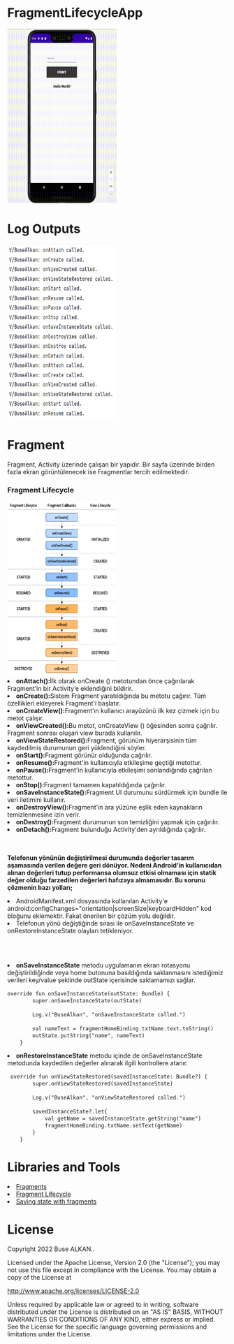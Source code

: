 # FragmentLifecycleApp
<img  height="400" width="250" src="https://raw.githubusercontent.com/busealkan/PatikaFMSS/main/buse_alkan_odev3/buse_alkan_odev3_lifecycle/screens/lifecycle.gif"/>

# Log Outputs
<img  height="400" width="250" src="https://raw.githubusercontent.com/busealkan/PatikaFMSS/main/buse_alkan_odev3/buse_alkan_odev3_lifecycle/screens/lifecycleLog.png"/>

# Fragment
<p>Fragment, Activity üzerinde çalışan bir yapıdır. Bir sayfa üzerinde birden fazla ekran görüntülenecek ise Fragmentlar tercih edilmektedir.
  
<br/>
  
<h3>Fragment Lifecycle</h3>

<img  height="400" width="250" src="https://raw.githubusercontent.com/busealkan/PatikaFMSS/main/buse_alkan_odev3/buse_alkan_odev3_lifecycle/screens/fragment-view-lifecycle.png"/>
<li><b>onAttach():</b>İlk olarak onCreate () metotundan önce çağırılarak Fragment’in bir Activity’e eklendiğini bildirir.</li>
  
<li><b>onCreate():</b>Sistem Fragment yaratıldığında bu metotu çağırır. Tüm özellikleri ekleyerek Fragment'i başlatır.</li>
  
<li><b>onCreateView():</b>Fragment’ın kullanıcı arayüzünü ilk kez çizmek için bu metot çalışır.</li>
  
<li><b>onViewCreated():</b>Bu metot, onCreateView () öğesinden sonra çağrılır. Fragment sonrası 
oluşan view burada kullanılır.
</li>
  
<li><b>onViewStateRestored():</b>Fragment, görünüm hiyerarşisinin tüm kaydedilmiş durumunun geri yüklendiğini söyler.</li>
  
<li><b>onStart():</b>Fragment görünür olduğunda çağrılır.</li>
  
<li><b>onResume():</b>Fragment'in kullanıcıyla etkileşime geçtiği metottur.</li>
  
<li><b>onPause():</b>Fragment'in kullanıcıyla etkileşimi sonlandığında çağrılan metottur.</li>
  
<li><b>onStop():</b>Fragment tamamen kapatıldığında çağırılır.</li>
  
<li><b>onSaveInstanceState():</b>Fragment UI durumunu sürdürmek için bundle ile veri iletimini kullanır.</li>
   
<li><b>onDestroyView():</b>Fragment'in ara yüzüne eşlik eden kaynakların temizlenmesine izin verir.</li>

<li><b>onDestroy():</b>Fragment durumunun son temizliğini yapmak için çağırılır.</li>
  
<li><b>onDetach():</b>Fragment bulunduğu Activity'den ayrıldığında çağrılır.</li>
<br/><br/>
<p><b>Telefonun yönünün değiştirilmesi durumunda değerler tasarım aşamasında verilen değere geri dönüyor. Nedeni Android‘in kullanıcıdan alınan değerleri tutup performansa olumsuz etkisi olmaması için statik değer olduğu farzedilen değerleri hafızaya almamasıdır. Bu sorunu çözmenin bazı yolları;</b></p>

<li>AndroidManifest.xml dosyasında kullanılan Activity'e android:configChanges="orientation|screenSize|keyboardHidden" kod bloğunu eklemektir. Fakat önerilen bir çözüm yolu değildir.</li>

<li>Telefonun yönü değiştiğinde sırası ile onSaveInstanceState ve onRestoreInstanceState olayları tetikleniyor.</li>

<br/><br/>
<li><b>onSaveInstanceState</b> metodu uygulamanın ekran rotasyonu değiştirildiğinde veya home butonuna basıldığında saklanmasını istediğimiz verileri key/value şeklinde outState içerisinde saklamamızı sağlar.</li>

```
override fun onSaveInstanceState(outState: Bundle) {
        super.onSaveInstanceState(outState)

        Log.v("BuseAlkan", "onSaveInstanceState called.")

        val nameText = fragmentHomeBinding.txtName.text.toString()
        outState.putString("name", nameText)
    }
```
 
<li><b>onRestoreInstanceState</b> metodu içinde de onSaveInstanceState metodunda kaydedilen değerler alınarak ilgili kontrollere atanır.</li>
 
```
 override fun onViewStateRestored(savedInstanceState: Bundle?) {
        super.onViewStateRestored(savedInstanceState)

        Log.v("BuseAlkan", "onViewStateRestored called.")

        savedInstanceState?.let{
            val getName = savedInstanceState.getString("name")
            fragmentHomeBinding.txtName.setText(getName)
        }
    }
```

# Libraries and Tools 
<li><a href="https://developer.android.com/guide/fragments">Fragments</a></li> 
<li><a href="https://developer.android.com/guide/fragments/lifecycle">Fragment Lifecycle</a></li>
<li><a href="https://developer.android.com/guide/fragments/saving-state">Saving state with fragments </a></li>

  
# License
Copyright 2022 Buse ALKAN..

Licensed under the Apache License, Version 2.0 (the "License");
you may not use this file except in compliance with the License.
You may obtain a copy of the License at

   http://www.apache.org/licenses/LICENSE-2.0

Unless required by applicable law or agreed to in writing, software
distributed under the License is distributed on an "AS IS" BASIS,
WITHOUT WARRANTIES OR CONDITIONS OF ANY KIND, either express or implied.
See the License for the specific language governing permissions and
limitations under the License.

